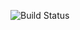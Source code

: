 ![Build Status](https://github.com/Sillhouette/raustin-portfolio/workflows/.github/workflows/ci.yml/badge.svg)